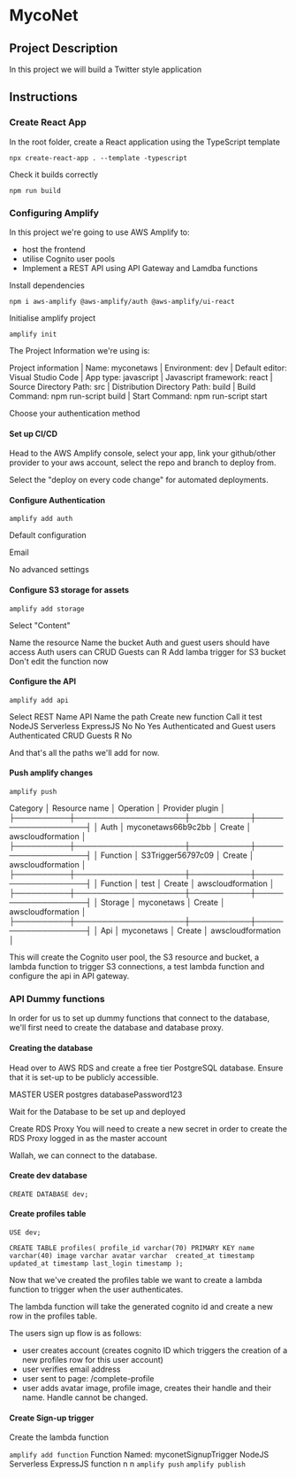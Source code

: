 # MycoNet

## Project Description
In this project we will build a Twitter style application

## Instructions

### Create React App

In the root folder, create a React application using the TypeScript template

`npx create-react-app . --template -typescript`

Check it builds correctly

`npm run build`

### Configuring Amplify

In this project we're going to use AWS Amplify to:
- host the frontend
- utilise Cognito user pools
- Implement a REST API using API Gateway and Lamdba functions

Install dependencies

`npm i aws-amplify @aws-amplify/auth @aws-amplify/ui-react`

Initialise amplify project

`amplify init`

The Project Information we're using is:

Project information
| Name: myconetaws
| Environment: dev
| Default editor: Visual Studio Code
| App type: javascript
| Javascript framework: react
| Source Directory Path: src
| Distribution Directory Path: build
| Build Command: npm run-script build
| Start Command: npm run-script start

Choose your authentication method

#### Set up CI/CD
Head to the AWS Amplify console, select your app, link your github/other provider to your aws account, select the repo and branch to deploy from.

Select the "deploy on every code change" for automated deployments.

#### Configure Authentication

`amplify add auth`

Default configuration

Email

No advanced settings

#### Configure S3 storage for assets

`amplify add storage`

Select "Content"

Name the resource
Name the bucket
Auth and guest users should have access
Auth users can CRUD
Guests can R
Add lamba trigger for S3 bucket
Don't edit the function now

#### Configure the API

`amplify add api`

Select REST
Name API
Name the path
Create new function
Call it test
NodeJS
Serverless ExpressJS
No
No
Yes
Authenticated and Guest users
Authenticated CRUD
Guests R
No

And that's all the paths we'll add for now.

#### Push amplify changes

`amplify push`

 Category │ Resource name      │ Operation │ Provider plugin   │
├──────────┼────────────────────┼───────────┼───────────────────┤
│ Auth     │ myconetaws66b9c2bb │ Create    │ awscloudformation │
├──────────┼────────────────────┼───────────┼───────────────────┤
│ Function │ S3Trigger56797c09  │ Create    │ awscloudformation │
├──────────┼────────────────────┼───────────┼───────────────────┤
│ Function │ test               │ Create    │ awscloudformation │
├──────────┼────────────────────┼───────────┼───────────────────┤
│ Storage  │ myconetaws         │ Create    │ awscloudformation │
├──────────┼────────────────────┼───────────┼───────────────────┤
│ Api      │ myconetaws         │ Create    │ awscloudformation │

This will create the Cognito user pool, the S3 resource and bucket, a lambda function to trigger S3 connections, a test lambda function and configure the api in API gateway.

### API Dummy functions

In order for us to set up dummy functions that connect to the database, we'll first need to create the database and database proxy.

#### Creating the database

Head over to AWS RDS and create a free tier PostgreSQL database.
Ensure that it is set-up to be publicly accessible.

MASTER USER
postgres
databasePassword123

Wait for the Database to be set up and deployed

Create RDS Proxy
You will need to create a new secret in order to create the RDS Proxy logged in as the master account

Wallah, we can connect to the database.

#### Create dev database

`CREATE DATABASE dev;`

#### Create profiles table

`USE dev;`

`CREATE TABLE profiles(
    profile_id varchar(70) PRIMARY KEY
    name varchar(40)
    image varchar
    avatar varchar 
    created_at timestamp
    updated_at timestamp
    last_login timestamp
);`

Now that we've created the profiles table we want to create a lambda function to trigger when the user authenticates.

The lambda function will take the generated cognito id and create a new row in the profiles table.

The users sign up flow is as follows:
- user creates account (creates cognito ID which triggers the creation of a new profiles row for this user account)
- user verifies email address
- user sent to page: /complete-profile
- user adds avatar image, profile image, creates their handle and their name. Handle cannot be changed.

#### Create Sign-up trigger

Create the lambda function

`amplify add function`
Function
Named: myconetSignupTrigger
NodeJS
Serverless ExpressJS function
n
n
`amplify push`
`amplify publish`